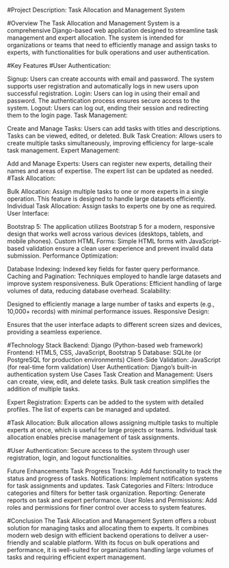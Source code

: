 #Project Description: Task Allocation and Management System

#Overview
The Task Allocation and Management System is a comprehensive Django-based web application designed to streamline task management and expert allocation. The system is intended for organizations or teams that need to efficiently manage and assign tasks to experts, with functionalities for bulk operations and user authentication.

#Key Features
#User Authentication:

Signup: Users can create accounts with email and password. The system supports user registration and automatically logs in new users upon successful registration.
Login: Users can log in using their email and password. The authentication process ensures secure access to the system.
Logout: Users can log out, ending their session and redirecting them to the login page.
Task Management:

Create and Manage Tasks: Users can add tasks with titles and descriptions. Tasks can be viewed, edited, or deleted.
Bulk Task Creation: Allows users to create multiple tasks simultaneously, improving efficiency for large-scale task management.
Expert Management:

Add and Manage Experts: Users can register new experts, detailing their names and areas of expertise. The expert list can be updated as needed.
#Task Allocation:

Bulk Allocation: Assign multiple tasks to one or more experts in a single operation. This feature is designed to handle large datasets efficiently.
Individual Task Allocation: Assign tasks to experts one by one as required.
User Interface:

Bootstrap 5: The application utilizes Bootstrap 5 for a modern, responsive design that works well across various devices (desktops, tablets, and mobile phones).
Custom HTML Forms: Simple HTML forms with JavaScript-based validation ensure a clean user experience and prevent invalid data submission.
Performance Optimization:

Database Indexing: Indexed key fields for faster query performance.
Caching and Pagination: Techniques employed to handle large datasets and improve system responsiveness.
Bulk Operations: Efficient handling of large volumes of data, reducing database overhead.
Scalability:

Designed to efficiently manage a large number of tasks and experts (e.g., 10,000+ records) with minimal performance issues.
Responsive Design:

Ensures that the user interface adapts to different screen sizes and devices, providing a seamless experience.

#Technology Stack
Backend: Django (Python-based web framework)
Frontend: HTML5, CSS, JavaScript, Bootstrap 5
Database: SQLite (or PostgreSQL for production environments)
Client-Side Validation: JavaScript (for real-time form validation)
User Authentication: Django’s built-in authentication system
Use Cases
Task Creation and Management:
Users can create, view, edit, and delete tasks.
Bulk task creation simplifies the addition of multiple tasks.

Expert Registration:
Experts can be added to the system with detailed profiles.
The list of experts can be managed and updated.

#Task Allocation:
Bulk allocation allows assigning multiple tasks to multiple experts at once, which is useful for large projects or teams.
Individual task allocation enables precise management of task assignments.

#User Authentication:
Secure access to the system through user registration, login, and logout functionalities.

Future Enhancements
Task Progress Tracking: Add functionality to track the status and progress of tasks.
Notifications: Implement notification systems for task assignments and updates.
Task Categories and Filters: Introduce categories and filters for better task organization.
Reporting: Generate reports on task and expert performance.
User Roles and Permissions: Add roles and permissions for finer control over access to system features.

#Conclusion
The Task Allocation and Management System offers a robust solution for managing tasks and allocating them to experts. It combines modern web design with efficient backend operations to deliver a user-friendly and scalable platform. With its focus on bulk operations and performance, it is well-suited for organizations handling large volumes of tasks and requiring efficient expert management.






